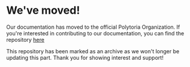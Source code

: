 # We've moved!

Our documentation has moved to the official Polytoria Organization. If you're interested in contributing to our documentation, you can find the repository [here](https://github.com/Polytoria/Docs/tree/new-docs)

This repository has been marked as an archive as we won't longer be updating this part. Thank you for showing interest and support!
